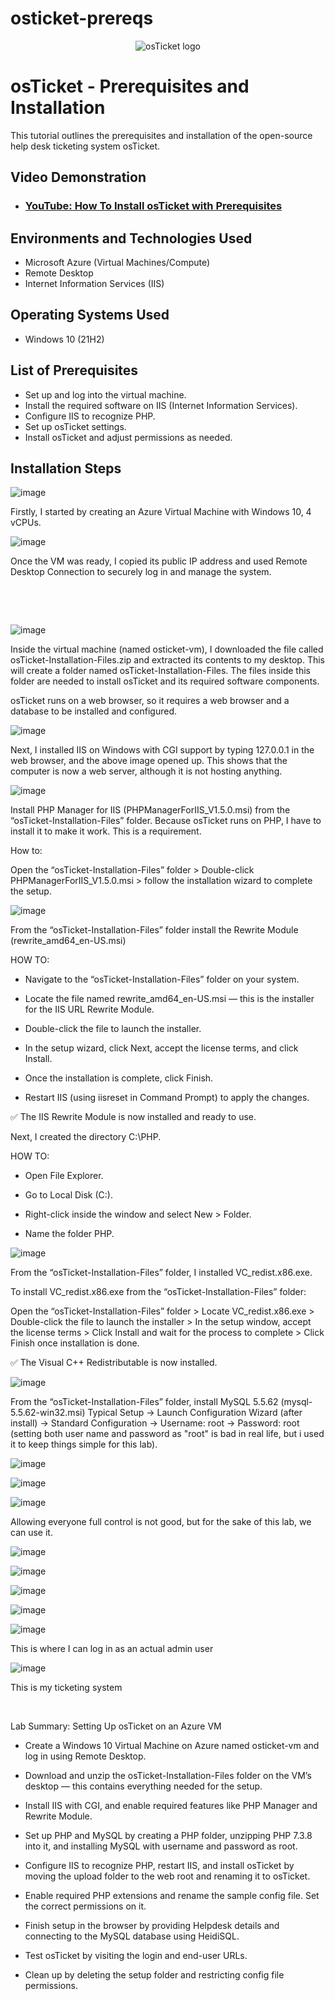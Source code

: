 # osticket-prereqs
<p align="center">
<img src="https://i.imgur.com/Clzj7Xs.png" alt="osTicket logo"/>
</p>

<h1>osTicket - Prerequisites and Installation</h1>
This tutorial outlines the prerequisites and installation of the open-source help desk ticketing system osTicket.<br />


<h2>Video Demonstration</h2>

- ### [YouTube: How To Install osTicket with Prerequisites](https://www.youtube.com)

<h2>Environments and Technologies Used</h2>

- Microsoft Azure (Virtual Machines/Compute)
- Remote Desktop
- Internet Information Services (IIS)

<h2>Operating Systems Used </h2>

- Windows 10</b> (21H2)

<h2>List of Prerequisites</h2>

- Set up and log into the virtual machine.
- Install the required software on IIS (Internet Information Services).
- Configure IIS to recognize PHP.
- Set up osTicket settings.
- Install osTicket and adjust permissions as needed.


<h2>Installation Steps</h2>

<p>
  
![image](https://github.com/user-attachments/assets/e7f2b3b0-0e4d-4530-9c9b-cc132be909c8) 

Firstly, I started by creating an Azure Virtual Machine with Windows 10, 4 vCPUs. 

![image](https://github.com/user-attachments/assets/1fd90667-60e2-4e43-b782-5953af95c2f2)


</p>
<p>
Once the VM was ready, I copied its public IP address and used Remote Desktop Connection to securely log in and manage the system.
</p>
<br />

<p>

</p>
<p> 

</p>
<br />
  
![image](https://github.com/user-attachments/assets/4353eef0-5574-43ec-9812-4da8d5a451a2)

Inside the virtual machine (named osticket-vm), I downloaded the file called osTicket-Installation-Files.zip and extracted its contents to my desktop. This will create a folder named osTicket-Installation-Files. The files inside this folder are needed to install osTicket and its required software components. 

osTicket runs on a web browser, so it requires a web browser and a database to be installed and configured.  

![image](https://github.com/user-attachments/assets/23784e29-466b-44ae-a85c-a34df6844d05)

Next, I  installed  IIS on Windows with CGI support by typing 127.0.0.1 in the web browser, and the above image opened up. This shows that the computer is now a web server, although it is not hosting anything.

![image](https://github.com/user-attachments/assets/4ed53d50-2594-4a2e-8fd7-250b15b495e1)

Install PHP Manager for IIS (PHPManagerForIIS_V1.5.0.msi) from the “osTicket-Installation-Files” folder. Because osTicket runs on PHP, I have to install it to make it work. This is a requirement.

How to:

Open the “osTicket-Installation-Files” folder > Double-click PHPManagerForIIS_V1.5.0.msi > follow the installation wizard to complete the setup.

![image](https://github.com/user-attachments/assets/210c95b5-2cf3-4a57-88fa-718ed4f26565)

From the “osTicket-Installation-Files” folder install the Rewrite Module (rewrite_amd64_en-US.msi)

HOW TO:

- Navigate to the “osTicket-Installation-Files” folder on your system.

- Locate the file named rewrite_amd64_en-US.msi — this is the installer for the IIS URL Rewrite Module.

- Double-click the file to launch the installer.

- In the setup wizard, click Next, accept the license terms, and click Install.

- Once the installation is complete, click Finish.

- Restart IIS (using iisreset in Command Prompt) to apply the changes.

✅ The IIS Rewrite Module is now installed and ready to use.

Next, I created the directory C:\PHP. 

HOW TO:

- Open File Explorer.

- Go to Local Disk (C:).

- Right-click inside the window and select New > Folder.

- Name the folder PHP.


![image](https://github.com/user-attachments/assets/f02907d0-3482-42ad-9aa2-8a324c7b8e2d)

From the “osTicket-Installation-Files” folder, I installed VC_redist.x86.exe.

To install VC_redist.x86.exe from the “osTicket-Installation-Files” folder:

Open the “osTicket-Installation-Files” folder > Locate VC_redist.x86.exe > Double-click the file to launch the installer > In the setup window, accept the license terms > Click Install and wait for the process to complete > Click Finish once installation is done.

✅ The Visual C++ Redistributable is now installed.

![image](https://github.com/user-attachments/assets/0412c45c-0100-4726-aea9-30cee39fbe07)

From the “osTicket-Installation-Files” folder, install MySQL 5.5.62 (mysql-5.5.62-win32.msi)
Typical Setup -> Launch Configuration Wizard (after install) -> Standard Configuration -> Username: root -> Password: root (setting both user name and password as "root" is bad in real life, but i used it to keep things simple for this lab).


![image](https://github.com/user-attachments/assets/3adce0b2-ebcc-4d39-90ec-f09839811b77)

![image](https://github.com/user-attachments/assets/86e15da7-876e-4863-9d04-9f78cfbdb426)

![image](https://github.com/user-attachments/assets/3bfd24ae-2582-45bc-85a9-d47ca7d425cd)

Allowing everyone full control is not good, but for the sake of this lab, we can use it.

![image](https://github.com/user-attachments/assets/e557139f-fd95-41c7-8d93-3de2ae366930)

![image](https://github.com/user-attachments/assets/eac3a4a6-1a7f-46ce-9cd5-9c1fccc3e23a)

![image](https://github.com/user-attachments/assets/b9b62bc7-125f-4375-a548-e6217241a283)

![image](https://github.com/user-attachments/assets/942a6bd6-bcba-4f56-abff-b587d4e78f57)

![image](https://github.com/user-attachments/assets/145532f8-3841-4e25-9e7c-b50a9df43d9c)

This is where I can log in as an actual admin user 

![image](https://github.com/user-attachments/assets/c73777be-4c09-49f8-9586-a2f3d2dc8023)

This is my ticketing system
</p>
<p> 

</p>
<br />

<p>

</p>
<p>


  Lab Summary: Setting Up osTicket on an Azure VM

- Create a Windows 10 Virtual Machine on Azure named osticket-vm and log in using Remote Desktop.

- Download and unzip the osTicket-Installation-Files folder on the VM’s desktop — this contains everything needed for the setup.

- Install IIS with CGI, and enable required features like PHP Manager and Rewrite Module.

- Set up PHP and MySQL by creating a PHP folder, unzipping PHP 7.3.8 into it, and installing MySQL with username and password as root.

- Configure IIS to recognize PHP, restart IIS, and install osTicket by moving the upload folder to the web root and renaming it to osTicket.

- Enable required PHP extensions and rename the sample config file. Set the correct permissions on it.

- Finish setup in the browser by providing Helpdesk details and connecting to the MySQL database using HeidiSQL.

- Test osTicket by visiting the login and end-user URLs.

- Clean up by deleting the setup folder and restricting config file permissions.
  
</p>
<br />
